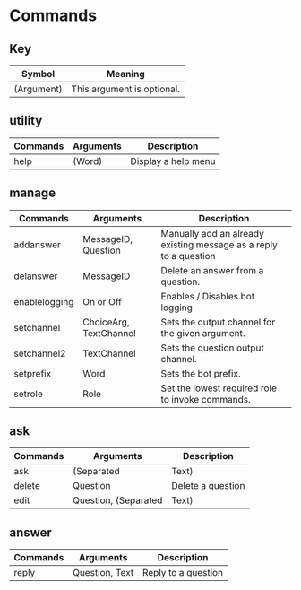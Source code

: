 # Commands

## Key
| Symbol     | Meaning                    |
| ---------- | -------------------------- |
| (Argument) | This argument is optional. |

## utility
| Commands | Arguments | Description         |
| -------- | --------- | ------------------- |
| help     | (Word)    | Display a help menu |

## manage
| Commands      | Arguments              | Description                                                       |
| ------------- | ---------------------- | ----------------------------------------------------------------- |
| addanswer     | MessageID, Question    | Manually add an already existing message as a reply to a question |
| delanswer     | MessageID              | Delete an answer from a question.                                 |
| enablelogging | On or Off              | Enables / Disables bot logging                                    |
| setchannel    | ChoiceArg, TextChannel | Sets the output channel for the given argument.                   |
| setchannel2   | TextChannel            | Sets the question output channel.                                 |
| setprefix     | Word                   | Sets the bot prefix.                                              |
| setrole       | Role                   | Set the lowest required role to invoke commands.                  |

## ask
| Commands | Arguments                  | Description                 |
| -------- | -------------------------- | --------------------------- |
| ask      | (Separated|Text)           | Ask the channel a question. |
| delete   | Question                   | Delete a question           |
| edit     | Question, (Separated|Text) | Edit a question             |

## answer
| Commands | Arguments      | Description         |
| -------- | -------------- | ------------------- |
| reply    | Question, Text | Reply to a question |

